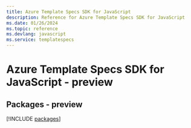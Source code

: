 ```yaml
---
title: Azure Template Specs SDK for JavaScript
description: Reference for Azure Template Specs SDK for JavaScript
ms.date: 01/26/2024
ms.topic: reference
ms.devlang: javascript
ms.service: templatespecs
---
```

# Azure Template Specs SDK for JavaScript - preview
## Packages - preview
[!INCLUDE [packages](template-specs-index.md)]